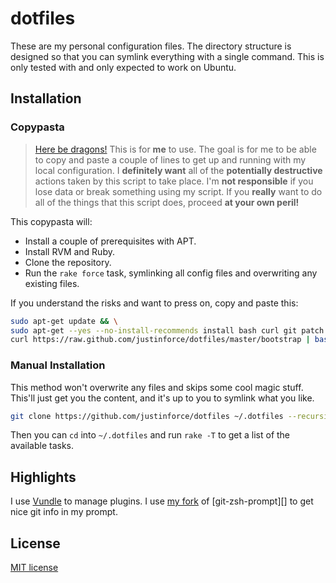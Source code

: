 dotfiles
========

These are my personal configuration files. The directory structure is designed
so that you can symlink everything with a single command. This is only tested
with and only expected to work on Ubuntu.

Installation
------------

### Copypasta ###

> [Here be dragons!][] This is for **me** to use. The goal is for me to be able
> to copy and paste a couple of lines to get up and running with my local
> configuration. I **definitely want** all of the **potentially destructive**
> actions taken by this script to take place. I'm **not responsible** if you
> lose data or break something using my script. If you **really** want to do all
> of the things that this script does, proceed **at your own peril!**

This copypasta will:

* Install a couple of prerequisites with APT.
* Install RVM and Ruby.
* Clone the repository.
* Run the `rake force` task, symlinking all config files and overwriting any
  existing files.

If you understand the risks and want to press on, copy and paste this:

```sh
sudo apt-get update && \
sudo apt-get --yes --no-install-recommends install bash curl git patch bzip2 && \
curl https://raw.github.com/justinforce/dotfiles/master/bootstrap | bash
```

### Manual Installation ###

This method won't overwrite any files and skips some cool magic stuff. This'll
just get you the content, and it's up to you to symlink what you like.

```sh
git clone https://github.com/justinforce/dotfiles ~/.dotfiles --recursive
```

Then you can `cd` into `~/.dotfiles` and run `rake -T` to get a list of the
available tasks.

Highlights
----------

I use [Vundle][] to manage plugins. I use [my fork][my zsh-git-prompt] of
[git-zsh-prompt][] to get nice git info in my prompt.

License
-------

[MIT license](http://www.opensource.org/licenses/MIT)

[Here be dragons!]:http://en.wikipedia.org/wiki/Here_be_dragons
[Vundle]:https://github.com/gmarik/vundle
[my zsh-git-prompt]:https://github.com/justinforce/zsh-git-prompt
[zsh-git-prompt]:https://github.com/olivierverdier/zsh-git-prompt
